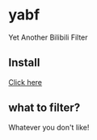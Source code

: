 # yabf
Yet Another Bilibili Filter

## Install
[Click here](https://github.com/Bpazy/yabf/raw/master/yabf.user.js)

## what to filter?
Whatever you don't like!
